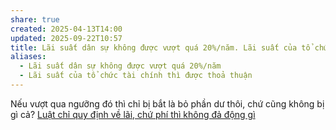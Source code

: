 ```yaml
---
share: true
created: 2025-04-13T14:00
updated: 2025-09-22T10:57
title: Lãi suất dân sự không được vượt quá 20%/năm. Lãi suất của tổ chức tài chính thì được thoả thuận
aliases:
  - Lãi suất dân sự không được vượt quá 20%/năm
  - Lãi suất của tổ chức tài chính thì được thoả thuận
---
```

Nếu vượt qua ngưỡng đó thì chỉ bị bắt là bỏ phần dư thôi, chứ cũng không bị gì cả?
[Luật chỉ quy định về lãi, chứ phí thì không đả động gì](./Lu%E1%BA%ADt%20ch%E1%BB%89%20quy%20%C4%91%E1%BB%8Bnh%20v%E1%BB%81%20l%C3%A3i,%20ch%E1%BB%A9%20ph%C3%AD%20th%C3%AC%20kh%C3%B4ng%20%C4%91%E1%BA%A3%20%C4%91%E1%BB%99ng%20g%C3%AC.md)